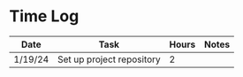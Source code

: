 # Time Log

| Date | Task | Hours | Notes|
|------|------|-------|------|
| 1/19/24| Set up project repository|2 | |

